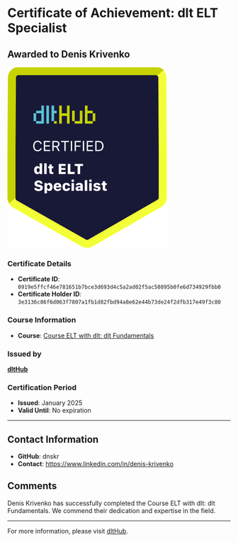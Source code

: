 
# Certificate of Achievement: dlt ELT Specialist

## Awarded to **Denis Krivenko**

![Course Image](../badges/dlt_ELT_specialist.png)

### Certificate Details
- **Certificate ID**: `0919e5ffcf46e781651b7bce3d693d4c5a2ad02f5ac50895b0fe6d734929fbb0`
- **Certificate Holder ID**: `3e3136c86f6d063f7807a1fb1d82fbd94a8e62e44b73de24f2dfb317e49f3c80`

### Course Information
- **Course**: [Course ELT with dlt: dlt Fundamentals](https://github.com/dlt-hub/dlthub-education/tree/main/courses/dlt_fundamentals_dec_2024)

### Issued by
[**dltHub**](https://dlthub.com/) 

### Certification Period
- **Issued**: January 2025
- **Valid Until**: No expiration

---

## Contact Information
- **GitHub**: dnskr
- **Contact**: https://www.linkedin.com/in/denis-krivenko

## Comments
Denis Krivenko has successfully completed the Course ELT with dlt: dlt Fundamentals. We commend their dedication and expertise in the field.

---

For more information, please visit [dltHub](https://dlthub.com/).
    
